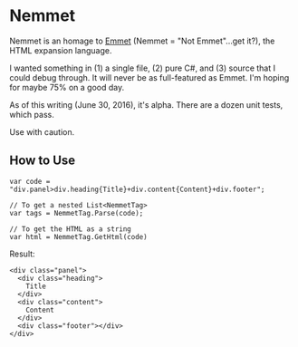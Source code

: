 # Nemmet

Nemmet is an homage to [Emmet](http://emmet.io/) (Nemmet = "Not Emmet"...get it?), the HTML expansion language.

I wanted something in (1) a single file, (2) pure C#, and (3) source that I could debug through.  It will never be as full-featured as Emmet. I'm hoping for maybe 75% on a good day.

As of this writing (June 30, 2016), it's alpha. There are a dozen unit tests, which pass.

Use with caution.

## How to Use

    var code = "div.panel>div.heading{Title}+div.content{Content}+div.footer";

	// To get a nested List<NemmetTag>
	var tags = NemmetTag.Parse(code);

    // To get the HTML as a string
    var html = NemmetTag.GetHtml(code)

Result:

    <div class="panel">
      <div class="heading">
        Title
      </div>
      <div class="content">
        Content
      </div>
      <div class="footer"></div>
    </div>
